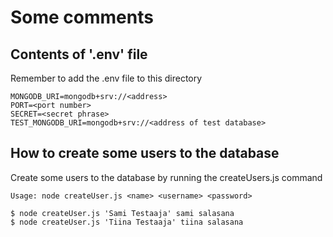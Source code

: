 # Some comments

## Contents of '.env' file

Remember to add the .env file to this directory

```
MONGODB_URI=mongodb+srv://<address>  
PORT=<port number>  
SECRET=<secret phrase>  
TEST_MONGODB_URI=mongodb+srv://<address of test database>
```

## How to create some users to the database

Create some users to the database by running the createUsers.js command

```
Usage: node createUser.js <name> <username> <password>

$ node createUser.js 'Sami Testaaja' sami salasana
$ node createUser.js 'Tiina Testaaja' tiina salasana
```

